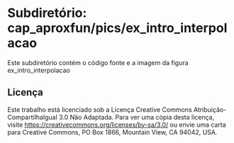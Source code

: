 # Subdiretório: cap_aproxfun/pics/ex_intro_interpolacao

Este subdiretório contém o código fonte e a imagem da figura
    ex_intro_interpolacao

## Licença
Este trabalho está licenciado sob a Licença Creative Commons Atribuição-CompartilhaIgual 3.0 Não Adaptada. Para ver uma cópia desta licença, visite https://creativecommons.org/licenses/by-sa/3.0/ ou envie uma carta para Creative Commons, PO Box 1866, Mountain View, CA 94042, USA.
